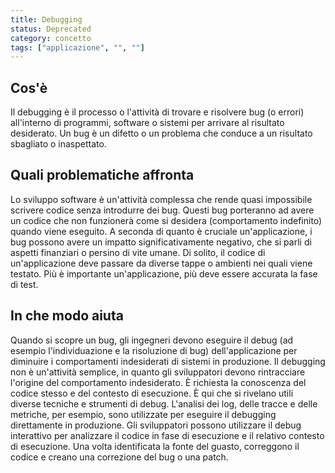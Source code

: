 ```yaml
---
title: Debugging
status: Deprecated
category: concetto
tags: ["applicazione", "", ""]
---
```


## Cos'è

Il debugging è il processo o l'attività di trovare e risolvere bug (o errori) all'interno di programmi, software o sistemi per arrivare al risultato desiderato.
Un bug è un difetto o un problema che conduce a un risultato sbagliato o inaspettato.

## Quali problematiche affronta

Lo sviluppo software è un'attività complessa che rende quasi impossibile scrivere codice senza introdurre dei bug.
Questi bug porteranno ad avere un codice che non funzionerà come si desidera (comportamento indefinito) quando viene eseguito.
A seconda di quanto è cruciale un'applicazione, i bug possono avere un impatto significativamente negativo, che si parli di aspetti finanziari o persino di vite umane.
Di solito, il codice di un'applicazione deve passare da diverse tappe o ambienti nei quali viene testato.
Più è importante un'applicazione, più deve essere accurata la fase di test.

## In che modo aiuta

Quando si scopre un bug, gli ingegneri devono eseguire il debug (ad esempio l'individuazione e la risoluzione di bug) dell'applicazione per diminuire i comportamenti indesiderati di sistemi in produzione.
Il debugging non è un'attività semplice, in quanto gli sviluppatori devono rintracciare l'origine del comportamento indesiderato. È richiesta la conoscenza del codice stesso e del contesto di esecuzione.
È qui che si rivelano utili diverse tecniche e strumenti di debug.
L'analisi dei log, delle tracce e delle metriche, per esempio, sono utilizzate per eseguire il debugging direttamente in produzione.
Gli sviluppatori possono utilizzare il debug interattivo per analizzare il codice in fase di esecuzione e il relativo contesto di esecuzione.
Una volta identificata la fonte del guasto, correggono il codice e creano una correzione del bug o una patch.

